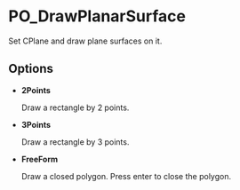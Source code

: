 # PO_DrawPlanarSurface

Set CPlane and draw plane surfaces on it.

## Options

* **2Points**

  Draw a rectangle by 2 points.

* **3Points**

  Draw a rectangle by 3 points.

* **FreeForm**

  Draw a closed polygon. Press enter to close the polygon.



